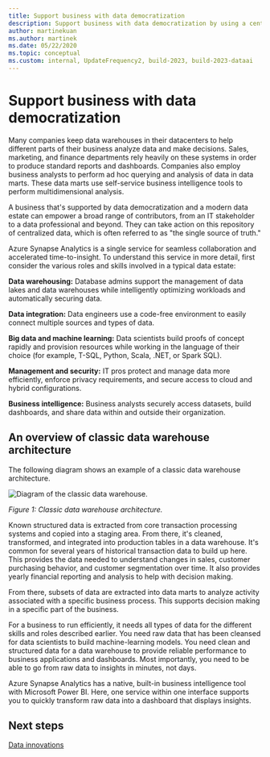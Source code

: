 ```yaml
---
title: Support business with data democratization
description: Support business with data democratization by using a centralized data repository.
author: martinekuan
ms.author: martinek
ms.date: 05/22/2020
ms.topic: conceptual
ms.custom: internal, UpdateFrequency2, build-2023, build-2023-dataai
---
```


# Support business with data democratization

Many companies keep data warehouses in their datacenters to help different parts of their business analyze data and make decisions. Sales, marketing, and finance departments rely heavily on these systems in order to produce standard reports and dashboards. Companies also employ business analysts to perform ad hoc querying and analysis of data in data marts. These data marts use self-service business intelligence tools to perform multidimensional analysis.

A business that's supported by data democratization and a modern data estate can empower a broad range of contributors, from an IT stakeholder to a data professional and beyond. They can take action on this repository of centralized data, which is often referred to as "the single source of truth."

Azure Synapse Analytics is a single service for seamless collaboration and accelerated time-to-insight. To understand this service in more detail, first consider the various roles and skills involved in a typical data estate:

**Data warehousing:** Database admins support the management of data lakes and data warehouses while intelligently optimizing workloads and automatically securing data.

**Data integration:** Data engineers use a code-free environment to easily connect multiple sources and types of data.

**Big data and machine learning:** Data scientists build proofs of concept rapidly and provision resources while working in the language of their choice (for example, T-SQL, Python, Scala, .NET, or Spark SQL).

**Management and security:** IT pros protect and manage data more efficiently, enforce privacy requirements, and secure access to cloud and hybrid configurations.

**Business intelligence:** Business analysts securely access datasets, build dashboards, and share data within and outside their organization.

## An overview of classic data warehouse architecture

The following diagram shows an example of a classic data warehouse architecture.

![Diagram of the classic data warehouse.](../../_images/analytics/the-classic-data-warehouse.png)

*Figure 1: Classic data warehouse architecture.*

Known structured data is extracted from core transaction processing systems and copied into a staging area. From there, it's cleaned, transformed, and integrated into production tables in a data warehouse. It's common for several years of historical transaction data to build up here. This provides the data needed to understand changes in sales, customer purchasing behavior, and customer segmentation over time. It also provides yearly financial reporting and analysis to help with decision making.

From there, subsets of data are extracted into data marts to analyze activity associated with a specific business process. This supports decision making in a specific part of the business.

For a business to run efficiently, it needs all types of data for the different skills and roles described earlier. You need raw data that has been cleansed for data scientists to build machine-learning models. You need clean and structured data for a data warehouse to provide reliable performance to business applications and dashboards. Most importantly, you need to be able to go from raw data to insights in minutes, not days.

Azure Synapse Analytics has a native, built-in business intelligence tool with Microsoft Power BI. Here, one service within one interface supports you to quickly transform raw data into a dashboard that displays insights.

## Next steps

<!-- TODO: More detail needed here. -->

[Data innovations](./data-innovations.md)
